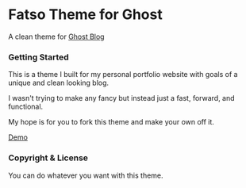# Fatso Theme for Ghost
A clean theme for [Ghost Blog](http://ghost.org)



### Getting Started
This is a theme I built for my personal portfolio website with goals of a unique and clean looking blog.

I wasn't trying to make any fancy but instead just a fast, forward, and functional.

My hope is for you to fork this theme and make your own off it.

[Demo](http://micahcowell.com)



### Copyright & License
You can do whatever you want with this theme.
